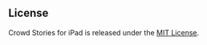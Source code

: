 
## License

Crowd Stories for iPad is released under the [MIT License](http://www.opensource.org/licenses/MIT).

